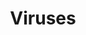 ---
title: "Viruses"
description: 
topic: viruses
menu:
  topics:
    name: 
    identifier: viruses
banner: 
banner_caption:
--- 